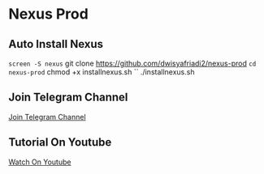# Nexus Prod
## Auto Install Nexus
`` screen -S nexus
`` git clone https://github.com/dwisyafriadi2/nexus-prod 
`` cd nexus-prod
`` chmod +x installnexus.sh
`` ./installnexus.sh

## Join Telegram Channel
[Join Telegram Channel](https://t.me/dasarpemulung)

## Tutorial On Youtube
[Watch On Youtube](https://www.youtube.com/@dasarpemulung)